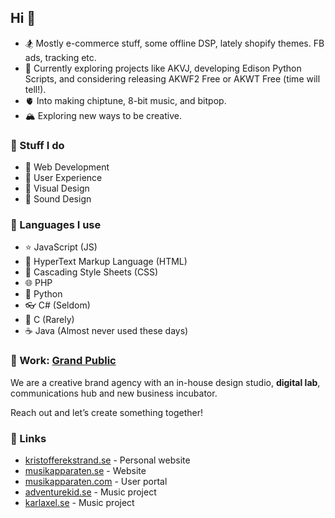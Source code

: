 ## Hi 👋

- 🏂 Mostly e-commerce stuff, some offline DSP, lately shopify themes. FB ads, tracking etc.
- 🔭 Currently exploring projects like AKVJ, developing Edison Python Scripts, and considering releasing AKWF2 Free or AKWT Free (time will tell!).
- 🫀 Into making chiptune, 8-bit music, and bitpop.
- 🏔️ Exploring new ways to be creative.

### 🌋 Stuff I do

- 💾 Web Development
- 👼 User Experience
- 👀 Visual Design
- 🙉 Sound Design

### 🔪 Languages I use

- ⭐ JavaScript (JS)
- 🔗 HyperText Markup Language (HTML)
- 🎨 Cascading Style Sheets (CSS)
- 🌐 PHP
- 🐍 Python
- 👓 C# (Seldom)
- 🍂 C (Rarely)
- ☕ Java (Almost never used these days)

### 🧪 Work: [Grand Public](https://www.grandpublic.se/)

We are a creative brand agency with an in-house design studio, **digital lab**, communications hub and new business incubator.

Reach out and let’s create something together!

### 👾 Links

- [kristofferekstrand.se](https://kristofferekstrand.se/) - Personal website
- [musikapparaten.se](https://musikapparaten.se) - Website
- [musikapparaten.com](https://musikapparaten.com) - User portal
- [adventurekid.se](https://www.adventurekid.se) - Music project
- [karlaxel.se](https://karlaxel.se) - Music project
